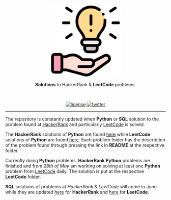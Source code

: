 <p align=center>
  <img height="222px" src="https://github.com/aurimas13/HackerRank-LeetCode/blob/main/Public/solution.jpeg"/>
</p>

<p align="center" > <b> Solutions </b> to HackerRank & <b> LeetCode </b> problems. </p>
<br>
<p align=center>
  <a href="https://github.com/aurimas13/HackerRank-LeetCode/blob/main/LICENSE"><img alt="license" src="https://img.shields.io/npm/l/express"></a>
  <a href="https://twitter.com/aurimasnausedas"><img alt="twitter" src="https://img.shields.io/twitter/follow/aurimasnausedas?style=social"/></a>
</p>

------

The repository is constantly updated when **Python** or **SQL** solution to the problem found at [HackerRank](https://www.hackerrank.com/domains/python) and particularly [LeetCode](https://leetcode.com/problemset/all/) is solved.

The **HackerRank** solutions of **Python** are found [here](https://github.com/aurimas13/HackerRank-LeetCode/tree/main/HackerRank/Python%20Solutions) while **LeetCode** solutions of **Python** are found [here](https://github.com/aurimas13/HackerRank-LeetCode/tree/main/LeetCode/Python%20Solutions). Each problem folder has the description of the problem found through pressing the link in **README** at the respective folder. 

Currently doing **Python** problems. **HackerRank Python** problems are finished and from *28th of May* am working on solving at least one **Python** problem from [LeetCode](https://leetcode.com/problemset/all/) daily. The solution is put at the respective **LeetCode** folder. 

**SQL** solutions of problems at *HackerRank* & *LeetCode* will come in June while they are updated [here](https://github.com/aurimas13/HackerRank-LeetCode/tree/main/HackerRank/SQL%20Solutions) for **HackerRank** and [here](https://github.com/aurimas13/HackerRank-LeetCode/tree/main/LeetCode/SQL%20Solutions) for **LeetCode**.  


[comment]: <> (- [Public]&#40;#Public&#41;)

[comment]: <> (- [License]&#40;#License&#41;)

[comment]: <> (- )

[comment]: <> (# Public)

[comment]: <> (The folder includes [**foto**]&#40;https://github.com/aurimas13/HackerRank-Leetcode/blob/main/Public/solve.png"&#41;.)

[comment]: <> (# License)

[comment]: <> ([LICENSE]&#40;https://github.com/aurimas13/HackerRank-Leetcode/blob/main/LICENSE&#41;)
